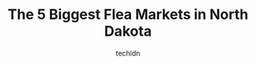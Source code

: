 ---
layout: ampstory
image: https://i0.wp.com/paketmu.com/wp-content/uploads/2023/06/garage-sale-warehouse-0-in-north-dakota-1686372475.jpeg?resize=640,853
author: techidn
featured: false
description: Explore the diverse Flea Market scene in North Dakota, home to an incredible selection of 5 establishments catering to every taste. Whether youre in search of iconic favorites or undiscover
title: The 5 Biggest Flea Markets in North Dakota
cover:
   title: The 5 Biggest Flea Markets in North Dakota
   subtitle: RICKPATE
   background: https://paketmu.com/wp-content/uploads/2023/06/garage-sale-warehouse-0-in-north-dakota-1686372475.jpeg

pages: 
 - layout: thirds
   top: <h1>#1 Red River Market</h1>
   bottom: "<p>Great family experience for a Saturday with your kids.  Live music.  Lots of things for the kids, including a splash pad and big foam tinker toys and more.  Lots of food </p>"
   background: https://paketmu.com/wp-content/uploads/2023/06/garage-sale-warehouse-1-in-north-dakota-1686372476.jpeg
   backgroundblur: true
 - layout: thirds
   top: <h1>#2 Fargo Antiques & Repurposed Market</h1>
   bottom: "<p>Very cool spot with so much to look at. Be sure you have some time to get thru the whole place. Very friendly people there.</p>"
   background: https://paketmu.com/wp-content/uploads/2023/06/garage-sale-warehouse-2-in-north-dakota-1686372477.jpeg
   cta:
      link: https://paketmu.com/the-5-biggest-flea-markets-in-north-dakota/
      text: The 5 Biggest Flea Markets in North Dakota
 - layout: thirds
   top: <h1>#3 JBros-n-Me Gallery 94 Flea Market, Event Venue, Auction House</h1>
   bottom: "<p>Excellent place.  Lots of stuff.  There was even a bouncy house set up inside for the kids, haha.  Vendors were on-site and were willing to chat and haggle.  Be mindful t</p>"
   background: https://images.unsplash.com/photo-1620421680010-0766ff230392?ixlib=rb-4.0.3&ixid=MnwxMjA3fDB8MHxwaG90by1wYWdlfHx8fGVufDB8fHx8&auto=format&fit=crop&w=640&h=853&q=80
   cta:
      link: https://paketmu.com/the-5-biggest-flea-markets-in-north-dakota/
      text: The 5 Biggest Flea Markets in North Dakota
 - layout: thirds
   top: <h1>#4 Dakota Flea Market</h1>
   bottom: "<p>2005 W Burdick Expy, Minot, ND 58701, United States</p>"
   background: https://images.unsplash.com/photo-1510906594845-bc082582c8cc?ixlib=rb-4.0.3&ixid=MnwxMjA3fDB8MHxwaG90by1wYWdlfHx8fGVufDB8fHx8&auto=format&fit=crop&w=640&h=853&q=80
   cta:
      link: https://paketmu.com/the-5-biggest-flea-markets-in-north-dakota/
      text: The 5 Biggest Flea Markets in North Dakota
 - layout: thirds
   top: <h1>#5 Garage Sale Warehouse</h1>
   bottom: "<p>3330 US-281, Jamestown, ND 58401, United States</p>"
   background: https://images.unsplash.com/photo-1553949345-eb786bb3f7ba?ixlib=rb-4.0.3&ixid=MnwxMjA3fDB8MHxwaG90by1wYWdlfHx8fGVufDB8fHx8&auto=format&fit=crop&w=640&h=853&q=80
   cta:
      link: https://paketmu.com/the-5-biggest-flea-markets-in-north-dakota/
      text: The 5 Biggest Flea Markets in North Dakota

 - layout: thirds
   middle: Continue reading...
   background: https://images.unsplash.com/photo-1496096265110-f83ad7f96608?ixlib=rb-4.0.3&ixid=MnwxMjA3fDB8MHxwaG90by1wYWdlfHx8fGVufDB8fHx8&auto=format&fit=crop&w=640&h=853&q=80
   cta:
      link: https://paketmu.com/the-5-biggest-flea-markets-in-north-dakota/
      text: The 5 Biggest Flea Markets in North Dakota
      
---